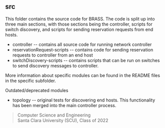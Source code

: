 ## src
This folder contains the source code for BRASS. The code is split up into three main sections, with those sections being the controller, scripts for switch discovery, and scripts for sending reservation requests from end hosts.

* controller -- contains all source code for running network controller
* reservationRequest-scripts -- contains code for sending reservation requests to controller from an end host
* switchDiscovery-scripts -- contains scripts that can be run on switches to send discovery messages to controller.

More information about specific modules can be found in the README files in the specific subfolder.

Outdated/deprecated modules
* topology -- original tests for discovering end hosts. This functionality has been merged into the main controller process.

> Computer Science and Engineering<br />Santa Clara University (SCU), Class of 2022
